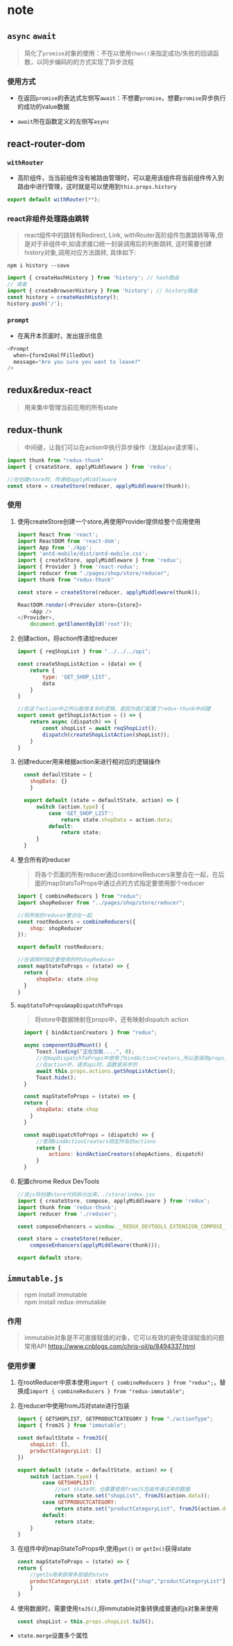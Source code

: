 # note

## `async` `await`

> 简化了`promise`对象的使用：不在以使用`then()`来指定成功/失败的回调函数，以同步编码的的方式实现了异步流程

### 使用方式

* 在返回`promise`的表达式左侧写`await`：不想要`promise`，想要`promise`异步执行的成功的value数据

* `await`所在函数定义的左侧写`async`

## react-router-dom

### `withRouter`

* 高阶组件，当当前组件没有被路由管理时，可以是用该组件将当前组件传入到路由中进行管理，这时就是可以使用到`this.props.history`

```js
export default withRouter(**);
```

### react非组件处理路由跳转

>react组件中的跳转有Redirect, Link, withRouter高阶组件包裹跳转等等,但是对于非组件中,如请求接口统一封装调用后的判断跳转, 这时需要创建history对象,调用对应方法跳转, 具体如下:

```npm
npm i history --save
```

```jsx
import { createHashHistory } from 'history'; // hash路由
// 或者
import { createBrowserHistory } from 'history'; // history路由
const history = createHashHistory();
history.push('/');
```

### `prompt`

* 在离开本页面时，发出提示信息

```js
<Prompt
  when={formIsHalfFilledOut}
  message="Are you sure you want to leave?"
/>
```

## redux&redux-react

> 用来集中管理当前应用的所有state

## redux-thunk

>中间键，让我们可以在action中执行异步操作（发起ajax请求等）。

```js
import thunk from "redux-thunk"
import { createStore, applyMiddleware } from 'redux';

//在创建store时，传递给applyMiddleware
const store = createStore(reducer, applyMiddleware(thunk));
```

### 使用

1. 使用createStore创建一个store,再使用Provider提供给整个应用使用

    ```js
    import React from 'react';
    import ReactDOM from 'react-dom';
    import App from './App';
    import 'antd-mobile/dist/antd-mobile.css';
    import { createStore, applyMiddleware } from 'redux';
    import { Provider } from 'react-redux';
    import reducer from "./pages/shop/store/reducer";
    import thunk from "redux-thunk"

    const store = createStore(reducer, applyMiddleware(thunk));

    ReactDOM.render(<Provider store={store}>
        <App />
    </Provider>,
        document.getElementById('root'));
    ```
  
2. 创建action，将action传递给reducer

    ```js
    import { reqShopList } from "../../../api";

    const createShopListAction = (data) => {
        return {
            type: 'GET_SHOP_LIST',
            data
        }
    }

    //在这个action中之所以能做复杂的逻辑，是因为我们配置了redux-thunk中间键
    export const getShopListAction = () => {
        return async (dispatch) => {
            const shopList = await reqShopList();
            dispatch(createShopListAction(shopList));
        }
    }
    ```

3. 创建reducer用来根据action来进行相对应的逻辑操作

    ```js
      const defaultState = {
        shopData: {}
        }

      export default (state = defaultState, action) => {
          switch (action.type) {
              case 'GET_SHOP_LIST':
                  return state.shopData = action.data;
              default:
                  return state;
          }
      }
    ```

4. 整合所有的reducer

    >将各个页面的所有reducer通过combineReducers来整合在一起，在后面的mapStatsToProps中通过点的方式指定要使用那个reducer

    ```js
    import { combineReducers } from "redux";
    import shopReducer from "../pages/shop/store/reducer";

    //将所有的reducer整合在一起
    const rootReducers = combineReducers({
        shop: shopReducer
    });

    export default rootReducers;
    ```

    ```js
    //在调用时指定要使用的时shopReducer
    const mapStateToProps = (state) => {
      return {
          shopData: state.shop
      }
    }
    ```

5. `mapStateToProps&mapDispatchToProps`

    >将store中数据映射在props中，还有映射dispatch action

    ```jsx
      import { bindActionCreators } from "redux";

      async componentDidMount() {
          Toast.loading("正在加载....", 0);
          //在mapDispatchToProps中使用了bindActionCreators,所以是调用props.actions
          //在action中，请求api时，函数是异步的
          await this.props.actions.getShopListAction();
          Toast.hide();
      }

      const mapStateToProps = (state) => {
      return {
          shopData: state.shop
        }
      }

      const mapDispatchToProps = (dispatch) => {
          //使用bindActionCreators绑定所有的actions
          return {
              actions: bindActionCreators(shopActions, dispatch)
          }
      }
    ```

6. 配置chrome Redux DevTools

    ```js
    //该js将创建store代码拆分出来，./store/index.jsx
    import { createStore, compose, applyMiddleware } from 'redux';
    import thunk from 'redux-thunk';
    import reducer from './reducer';

    const composeEnhancers = window.__REDUX_DEVTOOLS_EXTENSION_COMPOSE__ || compose;

    const store = createStore(reducer,
        composeEnhancers(applyMiddleware(thunk)));

    export default store;
    ```

## `immutable.js`

> npm install immutable  
npm install redux-immutable

### 作用

>immutable对象是不可直接赋值的对象，它可以有效的避免错误赋值的问题  
常用API <https://www.cnblogs.com/chris-oil/p/8494337.html>

### 使用步骤

1. 在rootReducer中原本使用`import { combineReducers } from "redux";`，替换成`import { combineReducers } from "redux-immutable";`

2. 在reducer中使用fromJS对state进行包装

    ```jsx
    import { GETSHOPLIST, GETPRODUCTCATEGORY } from "./actionType";
    import { fromJS } from "immutable";

    const defaultState = fromJS({
        shopList: [],
        productCategoryList: []
    })

    export default (state = defaultState, action) => {
        switch (action.type) {
            case GETSHOPLIST:
                //set state时，也需要使用fromJS包装传递过来的数据
                return state.set("shopList", fromJS(action.data));
            case GETPRODUCTCATEGORY:
                return state.set("productCategoryList", fromJS(action.data))
            default:
                return state;
        }
    }
    ```

3. 在组件中的mapStateToProps中,使用`get()` or `getIn()`获得state

    ```jsx
    const mapStateToProps = (state) => {
    return {
        //getIn用来获得多层级的state
        productCategoryList: state.getIn(["shop","productCategoryList"])
        }
    }
    ```

4. 使用数据时，需要使用`toJS()`,将immutable对象转换成普通的js对象来使用

    ```jsx
    const shopList = this.props.shopList.toJS();
    ```

* `state.merge`设置多个属性
